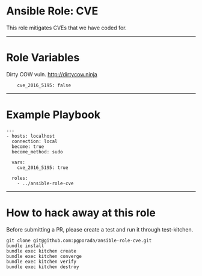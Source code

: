 # Ansible Role: CVE
This role mitigates CVEs that we have coded for.

- - - -

# Role Variables

Dirty COW vuln. http://dirtycow.ninja

        cve_2016_5195: false

- - - -

# Example Playbook
```
---
- hosts: localhost
  connection: local
  become: true
  become_method: sudo

  vars:
    cve_2016_5195: true

  roles:
    - ../ansible-role-cve
```

- - - -

# How to hack away at this role
Before submitting a PR, please create a test and run it through test-kitchen.

```
git clone git@github.com:pgporada/ansible-role-cve.git
bundle install
bundle exec kitchen create
bundle exec kitchen converge
bundle exec kitchen verify
bundle exec kitchen destroy
```
